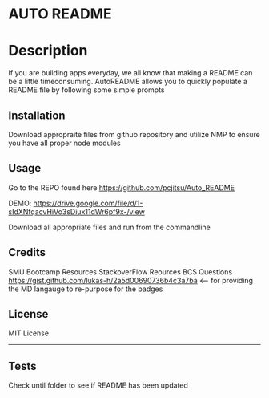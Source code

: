 # AUTO README

# Description

If you are building apps everyday, we all know that making a README can be a little timeconsuming. AutoREADME allows you to quickly populate a README file by following some simple prompts

## Installation

Download appropraite files from github repository and utilize NMP to ensure you have all proper node modules

## Usage

Go to the REPO found here
https://github.com/pcjitsu/Auto_README

DEMO: https://drive.google.com/file/d/1-sIdXNfqacvHiVo3sDiux11dWr6pf9x-/view

Download all appropriate files and run from the commandline

## Credits

SMU Bootcamp Resources
StackoverFlow Reources
BCS Questions
https://gist.github.com/lukas-h/2a5d00690736b4c3a7ba <-- for providing the MD langauge to re-purpose for the badges

## License

MIT License

---

## Tests

Check until folder to see if README has been updated

